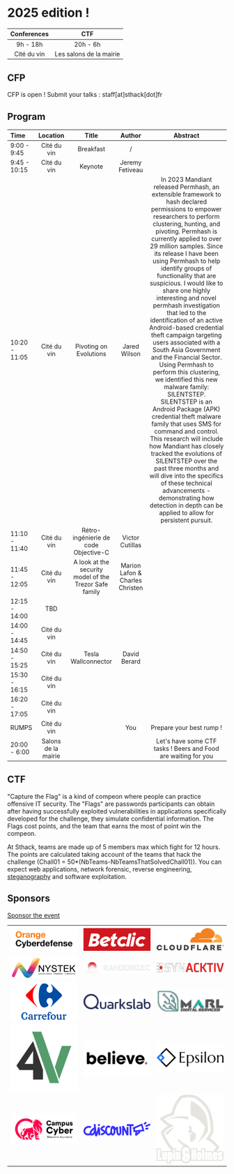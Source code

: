 # 2025 edition !

| Conferences |           CTF           |
| :---------: | :---------------------: |
|  9h - 18h   |        20h - 6h         |
| Cité du vin | Les salons de la mairie |

## CFP

CFP is open ! Submit your talks : staff[at]sthack[dot]fr

## Program

| Time          |      Location       |                         Title                          |             Author              |                                                                                                                                                                                                                                                                                                                                                                                                                                                                                                                                    Abstract                                                                                                                                                                                                                                                                                                                                                                                                                                                                                                                                    |
| :------------ | :-----------------: | :----------------------------------------------------: | :-----------------------------: | :----------------------------------------------------------------------------------------------------------------------------------------------------------------------------------------------------------------------------------------------------------------------------------------------------------------------------------------------------------------------------------------------------------------------------------------------------------------------------------------------------------------------------------------------------------------------------------------------------------------------------------------------------------------------------------------------------------------------------------------------------------------------------------------------------------------------------------------------------------------------------------------------------------------------------------------------------------------------------------------------------------------------------------------------------------------------------: |
| 9:00 - 9:45   |     Cité du vin     |                       Breakfast                        |                /                |                                                                                                                                                                                                                                                                                                                                                                                                                                                                                                                                                                                                                                                                                                                                                                                                                                                                                                                                                                                                                                                                                |
| 9:45 - 10:15  |     Cité du vin     |                        Keynote                         |         Jeremy Fetiveau         |                                                                                                                                                                                                                                                                                                                                                                                                                                                                                                                                                                                                                                                                                                                                                                                                                                                                                                                                                                                                                                                                                |
| 10:20 - 11:05 |     Cité du vin     |                 Pivoting on Evolutions                 |          Jared Wilson           | In 2023 Mandiant released Permhash, an extensible framework to hash declared permissions to empower researchers to perform clustering, hunting, and pivoting. Permhash is currently applied to over 29 million samples. Since its release I have been using Permhash to help identify groups of functionality that are suspicious. I would like to share one highly interesting and novel permhash investigation that led to the identification of an active Android-based credential theft campaign targeting users associated with a South Asia Government and the Financial Sector. Using Permhash to perform this clustering, we identified this new malware family: SILENTSTEP. SILENTSTEP is an Android Package (APK) credential theft malware family that uses SMS for command and control. This research will include how Mandiant has closely tracked the evolutions of SILENTSTEP over the past three months and will dive into the specifics of these technical advancements - demonstrating how detection in depth can be applied to allow for persistent pursuit. |
| 11:10 - 11:40 |     Cité du vin     |          Rétro-ingénierie de code Objective-C          |         Victor Cutillas         |                                                                                                                                                                                                                                                                                                                                                                                                                                                                                                                                                                                                                                                                                                                                                                                                                                                                                                                                                                                                                                                                                |
| 11:45 - 12:05 |     Cité du vin     | A look at the security model of the Trezor Safe family | Marion Lafon & Charles Christen |                                                                                                                                                                                                                                                                                                                                                                                                                                                                                                                                                                                                                                                                                                                                                                                                                                                                                                                                                                                                                                                                                |
| 12:15 - 14:00 |         TBD         |                                                        |                                 |                                                                                                                                                                                                                                                                                                                                                                                                                                                                                                                                                                                                                                                                                                                                                                                                                                                                                                                                                                                                                                                                                |
| 14:00 - 14:45 |     Cité du vin     |                                                        |                                 |                                                                                                                                                                                                                                                                                                                                                                                                                                                                                                                                                                                                                                                                                                                                                                                                                                                                                                                                                                                                                                                                                |
| 14:50 - 15:25 |     Cité du vin     |                  Tesla Wallconnector                   |          David Berard           |                                                                                                                                                                                                                                                                                                                                                                                                                                                                                                                                                                                                                                                                                                                                                                                                                                                                                                                                                                                                                                                                                |
| 15:30 - 16:15 |     Cité du vin     |                                                        |                                 |                                                                                                                                                                                                                                                                                                                                                                                                                                                                                                                                                                                                                                                                                                                                                                                                                                                                                                                                                                                                                                                                                |
| 16:20 - 17:05 |     Cité du vin     |                                                        |                                 |                                                                                                                                                                                                                                                                                                                                                                                                                                                                                                                                                                                                                                                                                                                                                                                                                                                                                                                                                                                                                                                                                |
| RUMPS         |     Cité du vin     |                                                        |               You               |                                                                                                                                                                                                                                                                                                                                                                                                                                                                                                                            Prepare your best rump !                                                                                                                                                                                                                                                                                                                                                                                                                                                                                                                            |
| 20:00 - 6:00  | Salons de la mairie |                                                        |                                 |                                                                                                                                                                                                                                                                                                                                                                                                                                                                                                         Let's have some CTF tasks ! Beers and Food are waiting for you                                                                                                                                                                                                                                                                                                                                                                                                                                                                                                         |

## CTF

"Capture the Flag" is a kind of compeon where people can practice offensive IT security. The "Flags" are passwords participants can obtain after having successfully exploited vulnerabilities in applications specifically developed for the challenge, they simulate confidential information. The Flags cost points, and the team that earns the most of point win the compeon.

At Sthack, teams are made up of 5 members max which fight for 12 hours. The points are calculated taking account of the teams that hack the challenge (Chall01 = 50\*(NbTeams-NbTeamsThatSolvedChall01)). You can expect web applications, network forensic, reverse engineering, [steganography](https://www.youtube.com/watch?v=dQw4w9WgXcQ) and software exploitation.

## Sponsors

[Sponsor the event](./Sthack%20-%20Sponsoring%202025.pdf)

<div class="table-sponsors">

|                                                                                                             |                                                                                               |                                                                                                         |
| ----------------------------------------------------------------------------------------------------------- | --------------------------------------------------------------------------------------------- | ------------------------------------------------------------------------------------------------------- |
| <a href="https://www.orangecyberdefense.com/fr/" target="_blank">![orange](img/Orange_cyberdefense.png)</a> | <a href="https://www.betclic.fr/" target="_blank">![Betclic](img/Logo_Betclic_2019.png)</a>   | <a href="https://www.cloudflare.com/" target="_blank">![Cloudflare](img/Cloudflare_Logo.png)</a>        |
| <a href="https://www.nystek.com/" target="_blank">![Nystek](img/nystek.png)</a>                             | <a href="https://www.randorisec.fr/" target="_blank">![Randorisec](img/randorisec.png)</a>    | <a href="http://synacktiv.com/" target="_blank">![Synacktiv](img/synacktiv.png)</a>                     |
| <a href="https://www.carrefour.fr/" target="_blank">![Carrefour](img/Carrefour-Logo.png)</a>                | <a href="https://www.quarkslab.com/" target="_blank">![Quarkslab](img/QUARKSLAB_LOGO.png)</a> | <a href="https://marl-ds.com/" target="_blank">![Marl](img/marl.jpeg)</a>                               |
| <a href="https://hack4values.eu/" target="_blank">![hack4values](img/hack4values_logo.jpeg)</a>             | <a href="https://www.believe.com/" target="_blank">![Believe](img/logo-believe-black.png)</a> | <a href="https://www.epsilon-sec.com/" target="_blank">![Epsilon Sec](img/epsilon_full_320_132.png)</a> |
| <a href="https://www.campuscyber-na.fr/">![Cybercampus](img/cybercampus.png)</a>                            | <a href="https://www.cdiscount.com/" target="_blank">![Cdiscount](img/logo_cdiscount.png)</a> | <a href="https://www.landh.tech/" target="_blank">![Lupin & Holmes](img/landh.svg)</a>                  |

</div>
